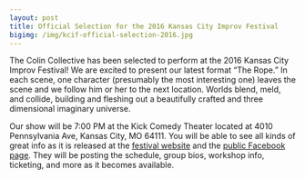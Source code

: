 ```yaml
---
layout: post
title: Official Selection for the 2016 Kansas City Improv Festival
bigimg: /img/kcif-official-selection-2016.jpg
---
```

The Colin Collective has been selected to perform at the 2016 Kansas City Improv Festival! We are excited to present our latest format “The Rope.” In each scene, one character (presumably the most interesting one) leaves the scene and we follow him or her to the next location. Worlds blend, meld, and collide, building and fleshing out a beautifully crafted and three dimensional imaginary universe.

Our show will be 7:00 PM at the Kick Comedy Theater located at 4010 Pennsylvania Ave, Kansas City, MO 64111. You will be able to see all kinds of great info as it is released at the [festival website](http://www.kcimprovfestival.com) and the [public Facebook page](https://www.facebook.com/kcimprovfest). They will be posting the schedule, group bios, workshop info, ticketing, and more as it becomes available.
